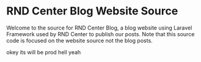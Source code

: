 # RND Center Blog Website Source

Welcome to the source for RND Center Blog, a blog website using Laravel Framework used by RND Center to publish our posts. Note that this source code is focused on the website source not the blog posts.

okey its will be prod hell yeah
